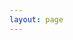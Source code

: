 ```yaml
---
layout: page
---
```


<script setup>
import {
	VPTeamPage,
	VPTeamPageTitle,
	VPTeamMembers,
	VPTeamPageSection
} from 'vitepress/theme'

const coreMembers = [
	{
		avatar: '/about/niuniu.jpg',
		name: 'niuniu',
	}
]
</script>

<VPTeamPage>
  <VPTeamPageTitle>
    <template #title></template>
    <!-- <template #lead>...</template> -->
  </VPTeamPageTitle>
  <VPTeamMembers size="small" :members="coreMembers" />
</VPTeamPage>
